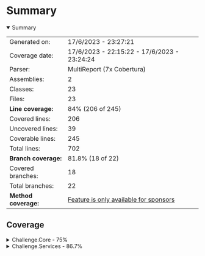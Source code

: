 # Summary
<details open><summary>Summary</summary>

|||
|:---|:---|
| Generated on: | 17/6/2023 - 23:27:21 |
| Coverage date: | 17/6/2023 - 22:15:22 - 17/6/2023 - 23:24:24 |
| Parser: | MultiReport (7x Cobertura) |
| Assemblies: | 2 |
| Classes: | 23 |
| Files: | 23 |
| **Line coverage:** | 84% (206 of 245) |
| Covered lines: | 206 |
| Uncovered lines: | 39 |
| Coverable lines: | 245 |
| Total lines: | 702 |
| **Branch coverage:** | 81.8% (18 of 22) |
| Covered branches: | 18 |
| Total branches: | 22 |
| **Method coverage:** | [Feature is only available for sponsors](https://reportgenerator.io/pro) |

</details>

## Coverage
<details><summary>Challenge.Core - 75%</summary>

|**Name**|**Line**|**Branch**|
|:---|---:|---:|
|**Challenge.Core**|**75%**|**100%**|
|Challenge.Core.App|0%||
|Challenge.Core.Services.DateTimeService|0%||
|Challenge.Core.ViewModels.ComicDetailViewModel|100%||
|Challenge.Core.ViewModels.ComicsViewModel|100%|100%|

</details>
<details><summary>Challenge.Services - 86.7%</summary>

|**Name**|**Line**|**Branch**|
|:---|---:|---:|
|**Challenge.Services**|**86.7%**|**77.7%**|
|Challenge.Services.Marvel.Base.MarvelServiceBase`1|89.2%|80%|
|Challenge.Services.Marvel.ComicsService|100%|100%|
|Challenge.Services.Marvel.Exceptions.MarvelException|25%||
|Challenge.Services.Marvel.MarvelAuthenticatorService|100%|100%|
|Challenge.Services.Marvel.Model.Characters|100%||
|Challenge.Services.Marvel.Model.Comic|100%||
|Challenge.Services.Marvel.Model.Converter|0%||
|Challenge.Services.Marvel.Model.Creators|88.8%|0%|
|Challenge.Services.Marvel.Model.CreatorsItem|100%||
|Challenge.Services.Marvel.Model.Data`1|100%||
|Challenge.Services.Marvel.Model.Date|100%||
|Challenge.Services.Marvel.Model.MarvelResult`1|100%||
|Challenge.Services.Marvel.Model.Price|100%||
|Challenge.Services.Marvel.Model.Series|100%||
|Challenge.Services.Marvel.Model.Stories|100%||
|Challenge.Services.Marvel.Model.StoriesItem|100%||
|Challenge.Services.Marvel.Model.TextObject|0%||
|Challenge.Services.Marvel.Model.Thumbnail|100%||
|Challenge.Services.Marvel.Model.Url|100%||

</details>
